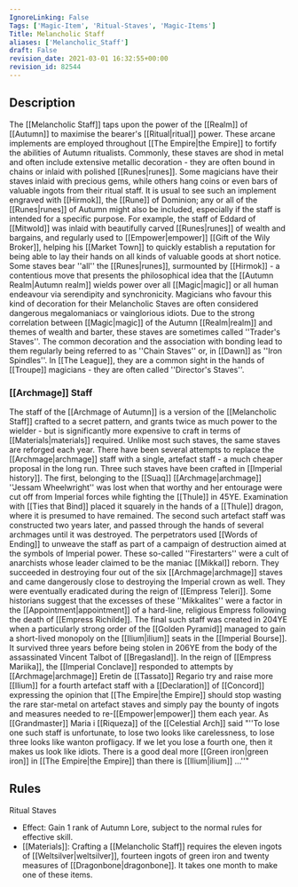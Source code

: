 ```yaml
---
IgnoreLinking: False
Tags: ['Magic-Item', 'Ritual-Staves', 'Magic-Items']
Title: Melancholic Staff
aliases: ['Melancholic_Staff']
draft: False
revision_date: 2021-03-01 16:32:55+00:00
revision_id: 82544
---
```


## Description
The [[Melancholic Staff]] taps upon the power of the  [[Realm]] of [[Autumn]]  to maximise the bearer's [[Ritual|ritual]] power. These arcane implements are employed throughout [[The Empire|the Empire]] to fortify the abilities of Autumn ritualists. Commonly, these staves are shod in metal and often include extensive metallic decoration - they are often bound in chains or inlaid with polished [[Runes|runes]]. Some magicians have their staves inlaid with precious gems, while others hang coins or even bars of valuable ingots from their ritual staff.
It is usual to see such an implement engraved with [[Hirmok]], the [[Rune]] of Dominion; any or all of the [[Runes|runes]] of Autumn might also be included, especially if the staff is intended for a specific purpose. For example, the staff of Eddard of [[Mitwold]] was inlaid with beautifully carved [[Runes|runes]] of wealth and bargains, and regularly used to [[Empower|empower]] [[Gift of the Wily Broker]], helping his [[Market Town]] to quickly establish a reputation for being able to lay their hands on all kinds of valuable goods at short notice. Some staves bear ''all'' the [[Runes|runes]], surmounted by [[Hirmok]] - a contentious move that presents the philosophical idea that the [[Autumn Realm|Autumn realm]] wields power over all [[Magic|magic]] or all human endeavour via serendipity and synchronicity. Magicians who favour this kind of decoration for their Melancholic Staves are often considered dangerous megalomaniacs or vainglorious idiots.
Due to the strong correlation between [[Magic|magic]] of the Autumn [[Realm|realm]] and themes of wealth and barter, these staves are sometimes called ''Trader's Staves''. The common decoration and the association with bonding lead to them regularly being referred to as ''Chain Staves'' or, in [[Dawn]] as ''Iron Spindles''. In [[The League]], they are a common sight in the hands of [[Troupe]] magicians - they are often called ''Director's Staves''.
### [[Archmage]] Staff
The staff of the [[Archmage of Autumn]] is a version of the [[Melancholic Staff]] crafted to a secret pattern, and grants twice as much power to the wielder - but is significantly more expensive to craft in terms of [[Materials|materials]] required. Unlike most such staves, the same staves are reforged each year. There have been several attempts to replace the [[Archmage|archmage]] staff with a single, artefact staff - a much cheaper proposal in the long run. Three such staves have been crafted in [[Imperial history]]. 
The first, belonging to the [[Suaq]] [[Archmage|archmage]] ''Jessam Wheelwright'' was lost when that worthy and her entourage were cut off from Imperial forces while fighting the [[Thule]] in 45YE. Examination with [[Ties that Bind]] placed it squarely in the hands of a [[Thule]] dragon, where it is presumed to have remained. 
The second such artefact staff was constructed two years later, and passed through the hands of several archmages until it was destroyed. The perpetrators used [[Words of Ending]] to unweave the staff as part of a campaign of destruction aimed at the symbols of Imperial power. These so-called ''Firestarters'' were a cult of anarchists whose leader claimed to be the maniac [[Mikkal]] reborn. They succeeded in destroying four out of the six [[Archmage|archmage]] staves and came dangerously close to destroying the Imperial crown as well. They were eventually eradicated during the reign of [[Empress Teleri]]. Some historians suggest that the excesses of these ''Mikkalites'' were a factor in the [[Appointment|appointment]] of a hard-line, religious Empress following the death of [[Empress Richilde]].
The final such staff was created in 204YE when a particularly strong order of the [[Golden Pyramid]] managed to gain a short-lived monopoly on the [[Ilium|ilium]] seats in the [[Imperial Bourse]]. It survived three years before being stolen in 206YE from the body of the assassinated Vincent Talbot of [[Bregasland]]. 
In the reign of [[Empress Mariika]], the [[Imperial Conclave]] responded to attempts by [[Archmage|archmage]] Eretin de [[Tassato]] Regario try and raise more [[Ilium]] for a fourth artefact staff with a [[Declaration]] of [[Concord]] expressing the opinion that [[The Empire|the Empire]] should stop wasting the rare star-metal on artefact staves and simply pay the bounty of ingots and measures needed to re-[[Empower|empower]] them each year. As [[Grandmaster]] Maria i [[Riqueza]] of the [[Celestial Arch]] said "''To lose one such staff is unfortunate, to lose two looks like carelessness, to lose three looks like wanton profligacy. If we let you lose a fourth one, then it makes us look like idiots. There is a good deal more [[Green iron|green iron]] in [[The Empire|the Empire]] than there is [[Ilium|ilium]] ...''"
## Rules
Ritual Staves
* Effect: Gain 1 rank of Autumn Lore, subject to the normal rules for effective skill.
* [[Materials]]: Crafting a [[Melancholic Staff]] requires the eleven ingots of [[Weltsilver|weltsilver]], fourteen ingots of green iron and twenty measures of [[Dragonbone|dragonbone]]. It takes one month to make one of these items.